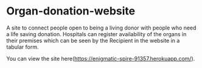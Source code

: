 # Organ-donation-website

A site to connect people open to being a living donor with people who need a life saving donation. Hospitals can register availability of the organs in their premises which can be seen by the Recipient in the website in a tabular form.

You can view the site here(https://enigmatic-spire-91357.herokuapp.com/).
